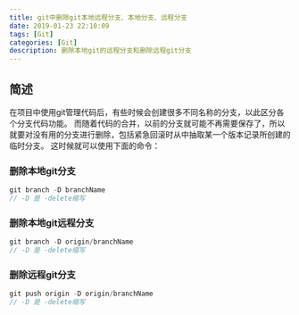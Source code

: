 ```yaml
---
title: git中删除git本地远程分支、本地分支、远程分支
date: 2019-01-23 22:10:09
tags: [Git]
categories: [Git]
description: 删除本地git的远程分支和删除远程git分支
---
```

## 简述
在项目中使用git管理代码后，有些时候会创建很多不同名称的分支，以此区分各个分支代码功能。 而随着代码的合并，以前的分支就可能不再需要保存了，所以就要对没有用的分支进行删除，包括紧急回滚时从中抽取某一个版本记录所创建的临时分支。 这时候就可以使用下面的命令：
### 删除本地git分支
```javascript
git branch -D branchName
// -D 是 -delete缩写
```
### 删除本地git远程分支
```javascript
git branch -D origin/branchName
// -D 是 -delete缩写
```
### 删除远程git分支
```javascript
git push origin -D origin/branchName
// -D 是 -delete缩写
```
